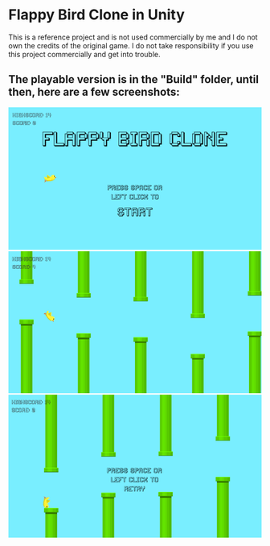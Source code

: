 # Flappy Bird Clone in Unity
This is a reference project and is not used commercially by me and I do not own the credits of the original game. I do not take responsibility if you use this project commercially and get into trouble.

## The playable version is in the "Build" folder, until then, here are a few screenshots:
![alt text](https://github.com/P3arX/Unity-CSharp-reference-projects/blob/main/Flappy%20Bird%20Clone/Content/start_game_image.PNG?raw=true)
![alt text](https://github.com/P3arX/Unity-CSharp-reference-projects/blob/main/Flappy%20Bird%20Clone/Content/in_game.PNG?raw=true)
![alt text](https://github.com/P3arX/Unity-CSharp-reference-projects/blob/main/Flappy%20Bird%20Clone/Content/failure.PNG?raw=true)
